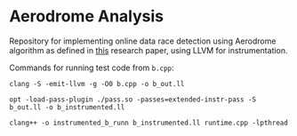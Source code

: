 # Aerodrome Analysis

Repository for implementing online data race detection using Aerodrome algorithm as defined in [this](https://dl.acm.org/doi/10.1145/3373376.3378475) research paper, using LLVM for instrumentation.

Commands for running test code from `b.cpp`:

```
clang -S -emit-llvm -g -O0 b.cpp -o b_out.ll

opt -load-pass-plugin ./pass.so -passes=extended-instr-pass -S b_out.ll -o b_instrumented.ll

clang++ -o instrumented_b_runn b_instrumented.ll runtime.cpp -lpthread

```